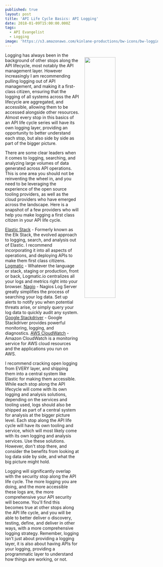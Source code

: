 ```yaml
---
published: true
layout: post
title: 'API Life Cycle Basics: API Logging'
date: 2018-01-09T15:00:00.000Z
tags:
  - API Evangelist
  - Logging
image: 'https://s3.amazonaws.com/kinlane-productions/bw-icons/bw-logging-2.png'
---
```

<p><img src="https://s3.amazonaws.com/kinlane-productions/bw-icons/bw-logging-2.png" align="right" width="45%" style="padding: 15px;" /></p>Logging has always been in the background of other stops along the API lifecycle, most notably the API management layer. However increasingly I am recommending pulling logging out of API management, and making it a first-class citizen, ensuring that the logging of all systems across the API lifecycle are aggregated, and accessible, allowing them to be accessed alongside other resources. Almost every stop in this basics of an API life cycle series will have its own logging layer, providing an opportunity to better understand each stop, but also side by side as part of the bigger picture.

There are some clear leaders when it comes to logging, searching, and analyzing large volumes of data generated across API operations. This is one area you should not be reinventing the wheel in, and you need to be leveraging the experience of the open source tooling providers, as well as the cloud providers who have emerged across the landscape. Here is a snapshot of a few providers who will help you make logging a first class citizen in your API life cycle.

[Elastic Stack](https://www.elastic.co/products) - Formerly known as the Elk Stack, the evolved approach to logging, search, and analysis out of Elastic. I recommend incorporating it into all aspects of operations, and deploying APIs to make them first class citizens.
[Logmatic](https://logmatic.io/) - Whatever the language or stack, staging or production, front or back, Logmatic.io centralizes all your logs and metrics right into your browser.
[Nagio](https://www.nagios.org/) - Nagios Log Server greatly simplifies the process of searching your log data. Set up alerts to notify you when potential threats arise, or simply query your log data to quickly audit any system.
[Google Stackdriver](https://cloud.google.com/stackdriver/) - Google Stackdriver provides powerful monitoring, logging, and diagnostics.
[AWS CloudWatch](https://aws.amazon.com/cloudwatch/) - Amazon CloudWatch is a monitoring service for AWS cloud resources and the applications you run on AWS.

I recommend cracking open logging from EVERY layer, and shipping them into a central system like Elastic for making them accessible. While each stop along the API lifecycle will come with its own logging and analysis solutions, depending on the services and tooling used, logs should also be shipped as part of a central system for analysis at the bigger picture level. Each stop along the API life cycle will have its own tooling and service, which will most likely come with its own logging and analysis services. Use these solutions. However, don't stop there, and consider the benefits from looking at log data side by side, and what the big picture might hold.

Logging will significantly overlap with the security stop along the API life cycle. The more logging you are doing, and the more accessible these logs are, the more comprehensive your API security will become. You'll find this becomes true at other stops along the API life cycle, and you will be able to better deliver o discovery, testing, define, and deliver in other ways, with a more comprehensive logging strategy. Remember, logging isn't just about providing a logging layer, it is also about having APIs for your logging, providing a programmatic layer to understand how things are working, or not.
